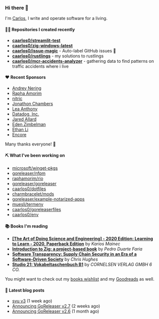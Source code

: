 ### Hi there 👋

I'm [Carlos](https://caarlos0.dev), I write and operate software for a living.

#### 👨‍💻 Repositories I created recently
- **[caarlos0/streamlit-test](https://github.com/caarlos0/streamlit-test)**
- **[caarlos0/zig-windows-latest](https://github.com/caarlos0/zig-windows-latest)**
- **[caarlos0/issue-magic](https://github.com/caarlos0/issue-magic)** - Auto-label GitHub issues 🦀
- **[caarlos0/rustlings](https://github.com/caarlos0/rustlings)** - my solutions to rustlings
- **[caarlos0/mcr-accidents-analyzer](https://github.com/caarlos0/mcr-accidents-analyzer)** - gathering data to find patterns on traffic accidents where i live


#### ❤️ Recent Sponsors
- [Andrey Nering](https://github.com/andreynering)
- [Rapha Amorim](https://github.com/raphamorim)
- [nitric](https://github.com/nitrictech)
- [Jonathon Chambers](https://github.com/FFCoder)
- [Lea Anthony](https://github.com/leaanthony)
- [Datadog, Inc.](https://github.com/DataDog)
- [Jared Allard](https://github.com/jaredallard)
- [Eden Zimbelman](https://github.com/zimeg)
- [Ethan Li](https://github.com/ethanjli)
- [Encore](https://github.com/encoredev)

Many thanks everyone! 🙏

#### ⛏️ What I've been working on

- [microsoft/winget-pkgs](https://github.com/microsoft/winget-pkgs)
- [goreleaser/nfpm](https://github.com/goreleaser/nfpm)
- [raphamorim/rio](https://github.com/raphamorim/rio)
- [goreleaser/goreleaser](https://github.com/goreleaser/goreleaser)
- [caarlos0/dotfiles](https://github.com/caarlos0/dotfiles)
- [charmbracelet/mods](https://github.com/charmbracelet/mods)
- [goreleaser/example-notarized-apps](https://github.com/goreleaser/example-notarized-apps)
- [muesli/termenv](https://github.com/muesli/termenv)
- [caarlos0/goreleaserfiles](https://github.com/caarlos0/goreleaserfiles)
- [caarlos0/env](https://github.com/caarlos0/env)

#### 📚 Books I'm reading
- **[[The Art of Doing Science and Engineering] - 2020 Edition: Learning to Learn - 2020, Paperback Edition](https://www.goodreads.com/book/show/155968362-the-art-of-doing-science-and-engineering---2020-edition)** by _Karios Mainec_
- **[Introduction to Zig: a project-based book](https://www.goodreads.com/book/show/220362789-introduction-to-zig)** by _Pedro Duarte Faria_
- **[Software Transparency: Supply Chain Security in an Era of a Software-Driven Society](https://www.goodreads.com/book/show/78919033-software-transparency)** by _Chris Hughes_
- **[Studio 21: Vokabeltaschenbuch B1](https://www.goodreads.com/book/show/51094341-studio-21)** by _CORNELSEN VERLAG GMBH 6 CO._

You might want to check out my
[books wishlist](https://www.amazon.com.br/hz/wishlist/ls/EB8P7VS717SV)
and my [Goodreads](https://www.goodreads.com/user/show/51005066-carlos-becker)
as well.

#### 📄 Latest blog posts
- [svu v3](https://carlosbecker.com/posts/svu3/) (1 week ago)
- [Announcing GoReleaser v2.7](https://carlosbecker.com/posts/goreleaser-v2.7/) (2 weeks ago)
- [Announcing GoReleaser v2.6](https://carlosbecker.com/posts/goreleaser-v2.6/) (1 month ago)
